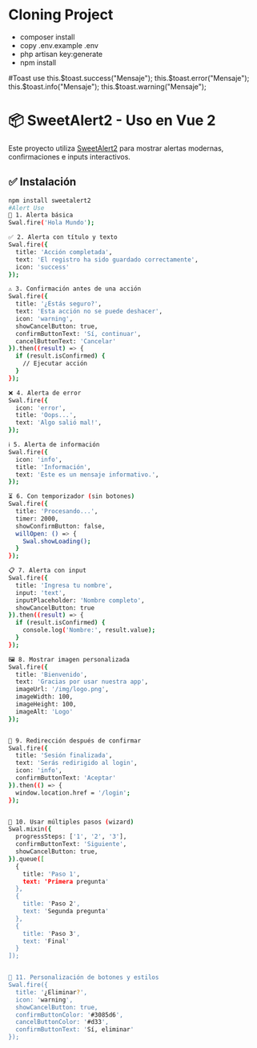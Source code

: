 <h1>Cloning Project</h1>

<ul>
    <li>composer install</li>
    <li>copy .env.example .env</li>
    <li>php artisan key:generate</li>
    <li>npm install</li>
</ul>

#Toast use
this.$toast.success("Mensaje");
this.$toast.error("Mensaje");
this.$toast.info("Mensaje");
this.$toast.warning("Mensaje");


# 📦 SweetAlert2 - Uso en Vue 2

Este proyecto utiliza [SweetAlert2](https://sweetalert2.github.io/) para mostrar alertas modernas, confirmaciones e inputs interactivos.

## ✅ Instalación

```bash
npm install sweetalert2
#Alert Use
🚀 1. Alerta básica
Swal.fire('Hola Mundo');

✅ 2. Alerta con título y texto
Swal.fire({
  title: 'Acción completada',
  text: 'El registro ha sido guardado correctamente',
  icon: 'success'
});

⚠️ 3. Confirmación antes de una acción
Swal.fire({
  title: '¿Estás seguro?',
  text: 'Esta acción no se puede deshacer',
  icon: 'warning',
  showCancelButton: true,
  confirmButtonText: 'Sí, continuar',
  cancelButtonText: 'Cancelar'
}).then((result) => {
  if (result.isConfirmed) {
    // Ejecutar acción
  }
});

❌ 4. Alerta de error
Swal.fire({
  icon: 'error',
  title: 'Oops...',
  text: 'Algo salió mal!',
});

ℹ️ 5. Alerta de información
Swal.fire({
  icon: 'info',
  title: 'Información',
  text: 'Este es un mensaje informativo.',
});

⏳ 6. Con temporizador (sin botones)
Swal.fire({
  title: 'Procesando...',
  timer: 2000,
  showConfirmButton: false,
  willOpen: () => {
    Swal.showLoading();
  }
});

📋 7. Alerta con input
Swal.fire({
  title: 'Ingresa tu nombre',
  input: 'text',
  inputPlaceholder: 'Nombre completo',
  showCancelButton: true
}).then((result) => {
  if (result.isConfirmed) {
    console.log('Nombre:', result.value);
  }
});

🖼️ 8. Mostrar imagen personalizada
Swal.fire({
  title: 'Bienvenido',
  text: 'Gracias por usar nuestra app',
  imageUrl: '/img/logo.png',
  imageWidth: 100,
  imageHeight: 100,
  imageAlt: 'Logo'
});


🎯 9. Redirección después de confirmar
Swal.fire({
  title: 'Sesión finalizada',
  text: 'Serás redirigido al login',
  icon: 'info',
  confirmButtonText: 'Aceptar'
}).then(() => {
  window.location.href = '/login';
});


🔁 10. Usar múltiples pasos (wizard)
Swal.mixin({
  progressSteps: ['1', '2', '3'],
  confirmButtonText: 'Siguiente',
  showCancelButton: true,
}).queue([
  {
    title: 'Paso 1',
    text: 'Primera pregunta'
  },
  {
    title: 'Paso 2',
    text: 'Segunda pregunta'
  },
  {
    title: 'Paso 3',
    text: 'Final'
  }
]);


🎨 11. Personalización de botones y estilos
Swal.fire({
  title: '¿Eliminar?',
  icon: 'warning',
  showCancelButton: true,
  confirmButtonColor: '#3085d6',
  cancelButtonColor: '#d33',
  confirmButtonText: 'Sí, eliminar'
});
